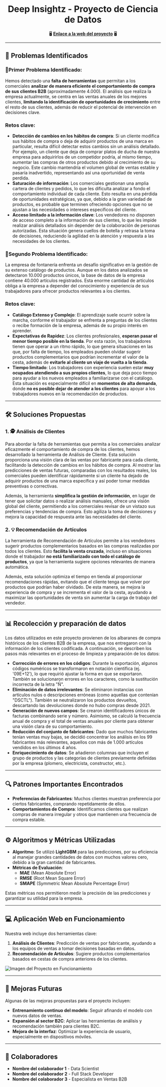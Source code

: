 <div align="center">

# **Deep Insightz - Proyecto de Ciencia de Datos**

🖥️ [**Enlace a la web del proyecto**](https://huggingface.co/spaces/GMARTINEZMILLA/Final_Project) 🖥️

</div>

---

## **🚨 Problemas Identificados**
 ### 🚩Primer Problema Identificado:
 Hemos detectado una **falta de herramientas** que permitan a los comerciales **analizar de manera eficiente el comportamiento de compra de sus clientes B2B** (aproximadamente 4.000). 
 El análisis que realiza la empresa actualmente, se centra en las ventas anuales de los mejores clientes, **limitando la identificación de oportunidades de crecimiento** entre el resto de sus clientes, además de reducir el potencial de intervención en decisiones clave.
 ### Retos clave:
 - **Detección de cambios en los hábitos de compra**: Si un cliente modifica sus hábitos de compra o deja de adquirir productos de una marca en particular, resulta difícil detectar estos cambios sin un análisis detallado. Por ejemplo, un cliente que deja de comprar platos de ducha de nuestra empresa para adquirirlos de un competidor podría, al mismo tiempo, aumentar las compras de otros productos debido al crecimiento de su negocio. Este cambio mantendría el volumen global de ventas estable y pasaría inadvertido, representando así una oportunidad de venta perdida.
 - **Saturación de información**: Los comerciales gestionan una amplia cartera de clientes y pedidos, lo que les dificulta analizar a fondo el comportamiento individual de cada cliente. Esto resulta en una pérdida de oportunidades estratégicas, ya que, debido a la gran variedad de productos, es probable que terminen ofreciendo opciones que no se ajustan a las necesidades o intereses específicos del cliente.
 - **Acceso limitado a la información clave**: Los vendedores no disponen de acceso completo a la información de sus clientes, lo que les impide realizar análisis detallados sin depender de la colaboración de personas autorizadas. Esta situación genera cuellos de botella y retrasa la toma de decisiones, reduciendo la agilidad en la atención y respuesta a las necesidades de los clientes.
 ### 🚩Segundo Problema Identificado:
 La empresa de fontanería enfrenta un desafío significativo en la gestión de su extenso catálogo de productos. Aunque en los datos analizados se detectaron 10.000 productos únicos, la base de datos de la empresa contiene 40.000 artículos registrados. Esta enorme cantidad de artículos obliga a la empresa a depender del conocimiento y experiencia de sus trabajadores para ofrecer productos relevantes a los clientes.
 ### Retos clave:
 - **Catálogo Extenso y Complejo**: El aprendizaje suele ocurrir sobre la marcha, conforme el trabajador se enfrenta a preguntas de los clientes o recibe formación de la empresa, además de su propio interés en aprender.
 - **Expectativas de Rapidez**: Los clientes profesionales, **esperan pasar el menor tiempo posible en la tienda**. Por esta razón, los trabajadores tienen que operar a un ritmo rápido, lo que genera situaciones en las que, por falta de tiempo, los empleados pueden olvidar sugerir productos complementarios que podrían incrementar el valor de la cesta, además de **evitarle al cliente un viaje de vuelta a la tienda**.
 - **Tiempo limitado**: Los trabajadores con experiencia suelen estar **muy ocupados atendiendo a sus propios clientes**, lo que deja poco tiempo para ayudar a los nuevos empleados a familiarizarse con el catálogo. Esta situación es especialmente difícil en **momentos de alta demanda**, donde **no es posible dejar de atender a los clientes** para apoyar a los trabajadores nuevos en la recomendación de productos.
 

---

## **🛠 Soluciones Propuestas**

### 1. **🕵️ Análisis de Clientes**
Para abordar la falta de herramientas que permita a los comerciales analizar eficazmente el comportamiento de compra de los clientes, hemos desarrollado la herramienta de Análisis de Cliente. Esta solución proporciona una visión clara de las ventas por fabricante para cada cliente, facilitando la detección de cambios en los hábitos de compra. Al mostrar las predicciones de ventas futuras, comparadas con los resultados reales, los comerciales pueden identificar rápidamente si un cliente ha dejado de adquirir productos de una marca específica y así poder tomar medidas preventivas o correctivas.

Además, la herramienta **simplifica la gestión de información**, en lugar de tener que solicitar datos o realizar análisis manuales, ofrece una visión global del cliente, permitiendo a los comerciales revisar de un vistazo sus preferencias y tendencias de compra. Esto agiliza la toma de decisiones y mejora la capacidad de respuesta ante las necesidades del cliente.

### 2. **💡 Recomendación de Artículos**
La herramienta de Recomendación de Artículos permite a los vendedores sugerir productos complementarios basados en las compras realizadas por todos los clientes. Esto **facilita la venta cruzada**, incluso en situaciones donde el trabajador **no está familiarizado con todo el catálogo de productos**, ya que la herramienta sugiere opciones relevantes de manera automática.

Además, esta solución optimiza el tiempo en tienda al proporcionar recomendaciones rápidas, evitando que el cliente tenga que volver por productos que podrían haber olvidado. De esta manera, se mejora la experiencia de compra y se incrementa el valor de la cesta, ayudando a maximizar las oportunidades de venta sin aumentar la carga de trabajo del vendedor.

---

## **📊 Recolección y preparación de datos**
Los datos utilizados en este proyecto provienen de los albaranes de compra históricos de los clientes B2B de la empresa, que nos entregaron con la información de los clientes codificada. A continuación, se describen los pasos más relevantes en el proceso de limpieza y preparación de los datos:

- **Corrección de errores en los códigos**: Durante la exportación, algunos códigos numéricos se transformaron en notación científica (ej. '09E+12'), lo que requirió ajustar la forma en que se exportaron. También se solucionaron errores en los caracteres, como la sustitución incorrecta de la letra "Ñ".
- **Eliminación de datos irrelevantes**: Se eliminaron instancias con artículos nulos o descripciones erróneas (como aquellas que contenían "DSCTL"). También se neutralizaron los productos devueltos, descartando las devoluciones donde no hubo compras desde 2021.
- **Generación de nuevos campos**: Se crearon identificadores únicos de facturas combinando serie y número. Asimismo, se calculó la frecuencia anual de compra y el total de ventas anuales por cliente para obtener una visión clara de su comportamiento.
- **Reducción del conjunto de fabricantes**: Dado que muchos fabricantes tenían ventas muy bajas, se decidió concentrar los análisis en los 99 fabricantes más relevantes, aquellos con más de 1.000 artículos vendidos en los últimos 4 años.
- **Enriquecimiento de datos**: Se añadieron columnas que incluyen el grupo de productos y las categorías de clientes previamente definidas por la empresa (plomero, electricista, constructor, etc.).

---

## **🔍 Patrones Importantes Encontrados**

- **Preferencias de Fabricantes**: Muchos clientes muestran preferencia por ciertos fabricantes, comprando repetidamente de ellos.
- **Comportamientos de Compra**: Identificamos clientes que realizan compras de manera irregular y otros que mantienen una frecuencia de compra estable.

---

## **⚙️ Algoritmos y Métricas Utilizadas**

- **Algoritmo**: Se utilizó **LightGBM** para las predicciones, por su eficiencia al manejar grandes cantidades de datos con muchos valores cero, debido a la gran cantidad de fabricantes.
- **Métricas de Evaluación**: 
  - **MAE** (Mean Absolute Error)
  - **RMSE** (Root Mean Square Error)
  - **SMAPE** (Symmetric Mean Absolute Percentage Error)

Estas métricas nos permitieron medir la precisión de las predicciones y garantizar su utilidad para la empresa.

---

## **💻 Aplicación Web en Funcionamiento**

Nuestra web incluye dos herramientas clave:

1. **Análisis de Clientes**: Predicción de ventas por fabricante, ayudando a los equipos de ventas a tomar decisiones basadas en datos.
2. **Recomendación de Artículos**: Sugiere productos complementarios basados en cestas de compra anteriores de los clientes.

![Imagen del Proyecto en Funcionamiento](URL_de_la_imagen)

---

## **🚀 Mejoras Futuras**

Algunas de las mejoras propuestas para el proyecto incluyen:

- **Entrenamiento continuo del modelo**: Seguir afinando el modelo con nuevos datos de ventas.
- **Expansión al sector B2C**: Aplicar las herramientas de análisis y recomendación también para clientes B2C.
- **Mejora de la interfaz**: Optimizar la experiencia de usuario, especialmente en dispositivos móviles.

---

## **👥 Colaboradores**

- **Nombre del colaborador 1** - Data Scientist
- **Nombre del colaborador 2** - Full Stack Developer
- **Nombre del colaborador 3** - Especialista en Ventas B2B
